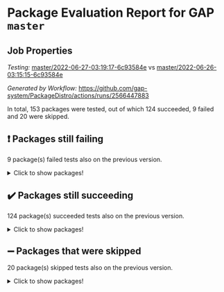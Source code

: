 # Package Evaluation Report for GAP `master`

## Job Properties

*Testing:* [master/2022-06-27-03:19:17-6c93584e](https://github.com/gap-system/PackageDistro/blob/data/reports/master/2022-06-27-03:19:17-6c93584e) vs [master/2022-06-26-03:15:15-6c93584e](https://github.com/gap-system/PackageDistro/blob/data/reports/master/2022-06-26-03:15:15-6c93584e)

*Generated by Workflow:* https://github.com/gap-system/PackageDistro/actions/runs/2566447883

In total, 153 packages were tested, out of which 124 succeeded, 9 failed and 20 were skipped.

## :exclamation: Packages still failing

9 package(s) failed tests also on the previous version.
<details><summary>Click to show packages!</summary>

- fining 1.4.1 [(failure)](https://github.com/gap-system/PackageDistro/runs/7065485537?check_suite_focus=true)
- francy 1.2.4 [(failure)](https://github.com/gap-system/PackageDistro/runs/7065485884?check_suite_focus=true)
- hap 1.41 [(failure)](https://github.com/gap-system/PackageDistro/runs/7065486356?check_suite_focus=true)
- normalizinterface 1.3.2 [(failure)](https://github.com/gap-system/PackageDistro/runs/7065487416?check_suite_focus=true)
- packagemanager 1.2 [(failure)](https://github.com/gap-system/PackageDistro/runs/7065487615?check_suite_focus=true)
- rcwa 4.6.4 [(failure)](https://github.com/gap-system/PackageDistro/runs/7065488002?check_suite_focus=true)
- recog 1.3.2 [(failure)](https://github.com/gap-system/PackageDistro/runs/7065488105?check_suite_focus=true)
- semigroups 4.0.0 [(failure)](https://github.com/gap-system/PackageDistro/runs/7065488277?check_suite_focus=true)
- ugaly 4.0.2 [(failure)](https://github.com/gap-system/PackageDistro/runs/7065489252?check_suite_focus=true)
</details>

## :heavy_check_mark: Packages still succeeding

124 package(s) succeeded tests also on the previous version.
<details><summary>Click to show packages!</summary>

- ace 5.4 [(success)](https://github.com/gap-system/PackageDistro/runs/7065483492?check_suite_focus=true)
- aclib 1.3.2 [(success)](https://github.com/gap-system/PackageDistro/runs/7065483529?check_suite_focus=true)
- agt 0.2 [(success)](https://github.com/gap-system/PackageDistro/runs/7065483560?check_suite_focus=true)
- alnuth 3.2.1 [(success)](https://github.com/gap-system/PackageDistro/runs/7065483597?check_suite_focus=true)
- anupq 3.2.6 [(success)](https://github.com/gap-system/PackageDistro/runs/7065483642?check_suite_focus=true)
- atlasrep 2.1.2 [(success)](https://github.com/gap-system/PackageDistro/runs/7065483685?check_suite_focus=true)
- autodoc 2022.03.10 [(success)](https://github.com/gap-system/PackageDistro/runs/7065483708?check_suite_focus=true)
- automata 1.15 [(success)](https://github.com/gap-system/PackageDistro/runs/7065483748?check_suite_focus=true)
- automgrp 1.3.2 [(success)](https://github.com/gap-system/PackageDistro/runs/7065483779?check_suite_focus=true)
- autpgrp 1.10.2 [(success)](https://github.com/gap-system/PackageDistro/runs/7065483809?check_suite_focus=true)
- cap 2022.06-04 [(success)](https://github.com/gap-system/PackageDistro/runs/7065483843?check_suite_focus=true)
- caratinterface 2.3.3 [(success)](https://github.com/gap-system/PackageDistro/runs/7065483899?check_suite_focus=true)
- cddinterface 2020.06.24 [(success)](https://github.com/gap-system/PackageDistro/runs/7065483949?check_suite_focus=true)
- circle 1.6.5 [(success)](https://github.com/gap-system/PackageDistro/runs/7065484028?check_suite_focus=true)
- classicpres 1.22 [(success)](https://github.com/gap-system/PackageDistro/runs/7065484096?check_suite_focus=true)
- cohomolo 1.6.10 [(success)](https://github.com/gap-system/PackageDistro/runs/7065484150?check_suite_focus=true)
- congruence 1.2.4 [(success)](https://github.com/gap-system/PackageDistro/runs/7065484221?check_suite_focus=true)
- corelg 1.56 [(success)](https://github.com/gap-system/PackageDistro/runs/7065484293?check_suite_focus=true)
- crime 1.6 [(success)](https://github.com/gap-system/PackageDistro/runs/7065484372?check_suite_focus=true)
- crisp 1.4.5 [(success)](https://github.com/gap-system/PackageDistro/runs/7065484431?check_suite_focus=true)
- crypting 0.10 [(success)](https://github.com/gap-system/PackageDistro/runs/7065484495?check_suite_focus=true)
- cryst 4.1.24 [(success)](https://github.com/gap-system/PackageDistro/runs/7065484548?check_suite_focus=true)
- crystcat 1.1.9 [(success)](https://github.com/gap-system/PackageDistro/runs/7065484598?check_suite_focus=true)
- ctbllib 1.3.4 [(success)](https://github.com/gap-system/PackageDistro/runs/7065484664?check_suite_focus=true)
- cubefree 1.19 [(success)](https://github.com/gap-system/PackageDistro/runs/7065484730?check_suite_focus=true)
- curlinterface 2.2.2 [(success)](https://github.com/gap-system/PackageDistro/runs/7065484798?check_suite_focus=true)
- cvec 2.7.5 [(success)](https://github.com/gap-system/PackageDistro/runs/7065484891?check_suite_focus=true)
- datastructures 0.2.7 [(success)](https://github.com/gap-system/PackageDistro/runs/7065484980?check_suite_focus=true)
- deepthought 1.0.5 [(success)](https://github.com/gap-system/PackageDistro/runs/7065485075?check_suite_focus=true)
- design 1.7 [(success)](https://github.com/gap-system/PackageDistro/runs/7065485149?check_suite_focus=true)
- difsets 2.3.1 [(success)](https://github.com/gap-system/PackageDistro/runs/7065485226?check_suite_focus=true)
- digraphs 1.5.3 [(success)](https://github.com/gap-system/PackageDistro/runs/7065485275?check_suite_focus=true)
- edim 1.3.5 [(success)](https://github.com/gap-system/PackageDistro/runs/7065485316?check_suite_focus=true)
- example 4.3.1 [(success)](https://github.com/gap-system/PackageDistro/runs/7065485349?check_suite_focus=true)
- factint 1.6.3 [(success)](https://github.com/gap-system/PackageDistro/runs/7065485384?check_suite_focus=true)
- ferret 1.0.7 [(success)](https://github.com/gap-system/PackageDistro/runs/7065485431?check_suite_focus=true)
- fga 1.4.0 [(success)](https://github.com/gap-system/PackageDistro/runs/7065485479?check_suite_focus=true)
- float 1.0.3 [(success)](https://github.com/gap-system/PackageDistro/runs/7065485613?check_suite_focus=true)
- format 1.4.3 [(success)](https://github.com/gap-system/PackageDistro/runs/7065485679?check_suite_focus=true)
- forms 1.2.7 [(success)](https://github.com/gap-system/PackageDistro/runs/7065485734?check_suite_focus=true)
- fplsa 1.2.5 [(success)](https://github.com/gap-system/PackageDistro/runs/7065485787?check_suite_focus=true)
- fr 2.4.8 [(success)](https://github.com/gap-system/PackageDistro/runs/7065485833?check_suite_focus=true)
- fwtree 1.3 [(success)](https://github.com/gap-system/PackageDistro/runs/7065485931?check_suite_focus=true)
- gbnp 1.0.5 [(success)](https://github.com/gap-system/PackageDistro/runs/7065485974?check_suite_focus=true)
- generalizedmorphismsforcap 2022.05-01 [(success)](https://github.com/gap-system/PackageDistro/runs/7065486015?check_suite_focus=true)
- genss 1.6.6 [(success)](https://github.com/gap-system/PackageDistro/runs/7065486055?check_suite_focus=true)
- gradedringforhomalg 2022.03-01 [(success)](https://github.com/gap-system/PackageDistro/runs/7065486091?check_suite_focus=true)
- grape 4.8.5 [(success)](https://github.com/gap-system/PackageDistro/runs/7065486130?check_suite_focus=true)
- groupoids 1.69 [(success)](https://github.com/gap-system/PackageDistro/runs/7065486162?check_suite_focus=true)
- grpconst 2.6.2 [(success)](https://github.com/gap-system/PackageDistro/runs/7065486219?check_suite_focus=true)
- guarana 0.96.3 [(success)](https://github.com/gap-system/PackageDistro/runs/7065486270?check_suite_focus=true)
- guava 3.16 [(success)](https://github.com/gap-system/PackageDistro/runs/7065486314?check_suite_focus=true)
- hapcryst 0.1.14 [(success)](https://github.com/gap-system/PackageDistro/runs/7065486420?check_suite_focus=true)
- hecke 1.5.3 [(success)](https://github.com/gap-system/PackageDistro/runs/7065486452?check_suite_focus=true)
- help 3.5 [(success)](https://github.com/gap-system/PackageDistro/runs/7065486477?check_suite_focus=true)
- idrel 2.44 [(success)](https://github.com/gap-system/PackageDistro/runs/7065486510?check_suite_focus=true)
- images 1.3.1 [(success)](https://github.com/gap-system/PackageDistro/runs/7065486540?check_suite_focus=true)
- intpic 0.3.0 [(success)](https://github.com/gap-system/PackageDistro/runs/7065486591?check_suite_focus=true)
- io 4.7.2 [(success)](https://github.com/gap-system/PackageDistro/runs/7065486621?check_suite_focus=true)
- irredsol 1.4.3 [(success)](https://github.com/gap-system/PackageDistro/runs/7065486652?check_suite_focus=true)
- json 2.1.0 [(success)](https://github.com/gap-system/PackageDistro/runs/7065486693?check_suite_focus=true)
- jupyterkernel 1.4.1 [(success)](https://github.com/gap-system/PackageDistro/runs/7065486731?check_suite_focus=true)
- jupyterviz 1.5.1 [(success)](https://github.com/gap-system/PackageDistro/runs/7065486768?check_suite_focus=true)
- kan 1.34 [(success)](https://github.com/gap-system/PackageDistro/runs/7065486802?check_suite_focus=true)
- kbmag 1.5.9 [(success)](https://github.com/gap-system/PackageDistro/runs/7065486831?check_suite_focus=true)
- laguna 3.9.5 [(success)](https://github.com/gap-system/PackageDistro/runs/7065486874?check_suite_focus=true)
- liealgdb 2.2.1 [(success)](https://github.com/gap-system/PackageDistro/runs/7065486923?check_suite_focus=true)
- liepring 2.6 [(success)](https://github.com/gap-system/PackageDistro/runs/7065486959?check_suite_focus=true)
- liering 2.4.2 [(success)](https://github.com/gap-system/PackageDistro/runs/7065486993?check_suite_focus=true)
- linearalgebraforcap 2022.06-02 [(success)](https://github.com/gap-system/PackageDistro/runs/7065487027?check_suite_focus=true)
- loops 3.4.1 [(success)](https://github.com/gap-system/PackageDistro/runs/7065487071?check_suite_focus=true)
- lpres 1.0.3 [(success)](https://github.com/gap-system/PackageDistro/runs/7065487097?check_suite_focus=true)
- majoranaalgebras 1.4 [(success)](https://github.com/gap-system/PackageDistro/runs/7065487132?check_suite_focus=true)
- mapclass 1.4.5 [(success)](https://github.com/gap-system/PackageDistro/runs/7065487166?check_suite_focus=true)
- matgrp 0.64 [(success)](https://github.com/gap-system/PackageDistro/runs/7065487198?check_suite_focus=true)
- modisom 2.5.2 [(success)](https://github.com/gap-system/PackageDistro/runs/7065487228?check_suite_focus=true)
- modulepresentationsforcap 2022.05-03 [(success)](https://github.com/gap-system/PackageDistro/runs/7065487254?check_suite_focus=true)
- monoidalcategories 2022.06-06 [(success)](https://github.com/gap-system/PackageDistro/runs/7065487288?check_suite_focus=true)
- nconvex 2020.11-04 [(success)](https://github.com/gap-system/PackageDistro/runs/7065487325?check_suite_focus=true)
- nilmat 1.4.1 [(success)](https://github.com/gap-system/PackageDistro/runs/7065487349?check_suite_focus=true)
- nock 1.5 [(success)](https://github.com/gap-system/PackageDistro/runs/7065487383?check_suite_focus=true)
- nq 2.5.8 [(success)](https://github.com/gap-system/PackageDistro/runs/7065487452?check_suite_focus=true)
- numericalsgps 1.3.0 [(success)](https://github.com/gap-system/PackageDistro/runs/7065487499?check_suite_focus=true)
- openmath 11.5.1 [(success)](https://github.com/gap-system/PackageDistro/runs/7065487539?check_suite_focus=true)
- orb 4.8.4 [(success)](https://github.com/gap-system/PackageDistro/runs/7065487573?check_suite_focus=true)
- patternclass 2.4.2 [(success)](https://github.com/gap-system/PackageDistro/runs/7065487657?check_suite_focus=true)
- permut 2.0.4 [(success)](https://github.com/gap-system/PackageDistro/runs/7065487702?check_suite_focus=true)
- polenta 1.3.10 [(success)](https://github.com/gap-system/PackageDistro/runs/7065487742?check_suite_focus=true)
- polymaking 0.8.6 [(success)](https://github.com/gap-system/PackageDistro/runs/7065487783?check_suite_focus=true)
- primgrp 3.4.2 [(success)](https://github.com/gap-system/PackageDistro/runs/7065487810?check_suite_focus=true)
- profiling 2.5.0 [(success)](https://github.com/gap-system/PackageDistro/runs/7065487845?check_suite_focus=true)
- qpa 1.33 [(success)](https://github.com/gap-system/PackageDistro/runs/7065487874?check_suite_focus=true)
- quagroup 1.8.3 [(success)](https://github.com/gap-system/PackageDistro/runs/7065487910?check_suite_focus=true)
- radiroot 2.9 [(success)](https://github.com/gap-system/PackageDistro/runs/7065487964?check_suite_focus=true)
- rds 1.8 [(success)](https://github.com/gap-system/PackageDistro/runs/7065488062?check_suite_focus=true)
- repndecomp 1.2.1 [(success)](https://github.com/gap-system/PackageDistro/runs/7065488135?check_suite_focus=true)
- repsn 3.1.0 [(success)](https://github.com/gap-system/PackageDistro/runs/7065488172?check_suite_focus=true)
- resclasses 4.7.2 [(success)](https://github.com/gap-system/PackageDistro/runs/7065488204?check_suite_focus=true)
- scscp 2.3.1 [(success)](https://github.com/gap-system/PackageDistro/runs/7065488245?check_suite_focus=true)
- sglppow 2.2 [(success)](https://github.com/gap-system/PackageDistro/runs/7065488316?check_suite_focus=true)
- sgpviz 0.999.5 [(success)](https://github.com/gap-system/PackageDistro/runs/7065488361?check_suite_focus=true)
- simpcomp 2.1.14 [(success)](https://github.com/gap-system/PackageDistro/runs/7065488406?check_suite_focus=true)
- singular 2020.12.18 [(success)](https://github.com/gap-system/PackageDistro/runs/7065488464?check_suite_focus=true)
- sla 1.5.3 [(success)](https://github.com/gap-system/PackageDistro/runs/7065488516?check_suite_focus=true)
- smallgrp 1.5 [(success)](https://github.com/gap-system/PackageDistro/runs/7065488582?check_suite_focus=true)
- smallsemi 0.6.13 [(success)](https://github.com/gap-system/PackageDistro/runs/7065488645?check_suite_focus=true)
- sonata 2.9.4 [(success)](https://github.com/gap-system/PackageDistro/runs/7065488703?check_suite_focus=true)
- sophus 1.25 [(success)](https://github.com/gap-system/PackageDistro/runs/7065488759?check_suite_focus=true)
- spinsym 1.5.2 [(success)](https://github.com/gap-system/PackageDistro/runs/7065488806?check_suite_focus=true)
- symbcompcc 1.3.2 [(success)](https://github.com/gap-system/PackageDistro/runs/7065488858?check_suite_focus=true)
- thelma 1.3 [(success)](https://github.com/gap-system/PackageDistro/runs/7065488906?check_suite_focus=true)
- tomlib 1.2.9 [(success)](https://github.com/gap-system/PackageDistro/runs/7065488963?check_suite_focus=true)
- toric 1.9.5 [(success)](https://github.com/gap-system/PackageDistro/runs/7065489068?check_suite_focus=true)
- transgrp 3.6.2 [(success)](https://github.com/gap-system/PackageDistro/runs/7065489160?check_suite_focus=true)
- unipot 1.5 [(success)](https://github.com/gap-system/PackageDistro/runs/7065489322?check_suite_focus=true)
- unitlib 4.1.0 [(success)](https://github.com/gap-system/PackageDistro/runs/7065489400?check_suite_focus=true)
- utils 0.72 [(success)](https://github.com/gap-system/PackageDistro/runs/7065489452?check_suite_focus=true)
- uuid 0.7 [(success)](https://github.com/gap-system/PackageDistro/runs/7065489495?check_suite_focus=true)
- walrus 0.9991 [(success)](https://github.com/gap-system/PackageDistro/runs/7065489557?check_suite_focus=true)
- wedderga 4.10.2 [(success)](https://github.com/gap-system/PackageDistro/runs/7065489609?check_suite_focus=true)
- xmod 2.88 [(success)](https://github.com/gap-system/PackageDistro/runs/7065489643?check_suite_focus=true)
- xmodalg 1.22 [(success)](https://github.com/gap-system/PackageDistro/runs/7065489695?check_suite_focus=true)
- yangbaxter 0.10.0 [(success)](https://github.com/gap-system/PackageDistro/runs/7065489744?check_suite_focus=true)
- zeromqinterface 0.13 [(success)](https://github.com/gap-system/PackageDistro/runs/7065489810?check_suite_focus=true)
</details>

## :heavy_minus_sign: Packages that were skipped

20 package(s) skipped tests also on the previous version.
<details><summary>Click to show packages!</summary>

- 4ti2interface 2022.03-01 [(skipped)](https://github.com/gap-system/PackageDistro/runs/7065401806?check_suite_focus=true)
- browse 1.8.14 [(skipped)](https://github.com/gap-system/PackageDistro/runs/7065401806?check_suite_focus=true)
- examplesforhomalg 2022.03-01 [(skipped)](https://github.com/gap-system/PackageDistro/runs/7065401806?check_suite_focus=true)
- gapdoc 1.6.5 [(skipped)](https://github.com/gap-system/PackageDistro/runs/7065401806?check_suite_focus=true)
- gauss 2022.03-01 [(skipped)](https://github.com/gap-system/PackageDistro/runs/7065401806?check_suite_focus=true)
- gaussforhomalg 2022.03-01 [(skipped)](https://github.com/gap-system/PackageDistro/runs/7065401806?check_suite_focus=true)
- gradedmodules 2022.03-01 [(skipped)](https://github.com/gap-system/PackageDistro/runs/7065401806?check_suite_focus=true)
- homalg 2022.03-01 [(skipped)](https://github.com/gap-system/PackageDistro/runs/7065401806?check_suite_focus=true)
- homalgtocas 2022.03-01 [(skipped)](https://github.com/gap-system/PackageDistro/runs/7065401806?check_suite_focus=true)
- io_forhomalg 2022.03-01 [(skipped)](https://github.com/gap-system/PackageDistro/runs/7065401806?check_suite_focus=true)
- itc 1.5.1 [(skipped)](https://github.com/gap-system/PackageDistro/runs/7065401806?check_suite_focus=true)
- localizeringforhomalg 2022.03-01 [(skipped)](https://github.com/gap-system/PackageDistro/runs/7065401806?check_suite_focus=true)
- matricesforhomalg 2022.04-01 [(skipped)](https://github.com/gap-system/PackageDistro/runs/7065401806?check_suite_focus=true)
- modules 2022.03-01 [(skipped)](https://github.com/gap-system/PackageDistro/runs/7065401806?check_suite_focus=true)
- polycyclic 2.16 [(skipped)](https://github.com/gap-system/PackageDistro/runs/7065401806?check_suite_focus=true)
- ringsforhomalg 2022.04-01 [(skipped)](https://github.com/gap-system/PackageDistro/runs/7065401806?check_suite_focus=true)
- sco 2022.03-01 [(skipped)](https://github.com/gap-system/PackageDistro/runs/7065401806?check_suite_focus=true)
- toolsforhomalg 2022.05-01 [(skipped)](https://github.com/gap-system/PackageDistro/runs/7065401806?check_suite_focus=true)
- toricvarieties 2022.03.23 [(skipped)](https://github.com/gap-system/PackageDistro/runs/7065401806?check_suite_focus=true)
- xgap 4.31 [(skipped)](https://github.com/gap-system/PackageDistro/runs/7065401806?check_suite_focus=true)
</details>

